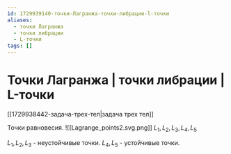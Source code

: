 ```yaml
---
id: 1729939140-точки-Лагранжа-точки-либрации-l-точки
aliases:
  - точки Лагранжа
  - точки либрации
  - L-точки
tags: []
---
```


# Точки Лагранжа | точки либрации | L-точки
[[1729938442-задача-трех-тел|задача трех тел]]

Точки равновесия.
![[Lagrange_points2.svg.png]]
$L_1, L_2, L_3, L_4, L_5$

$L_1, L_2, L_3$ - неустойчивые точки.
$L_4, L_5$ - устойчивые точки.

